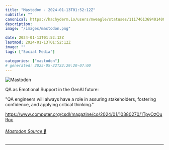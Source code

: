 ```yaml
---
title: "Mastodon - 2024-01-13T01:52:12Z"
subtitle: ""
canonical: https://hachyderm.io/users/mweagle/statuses/111746136940140004
description:
image: "/images/mastodon.png"

date: 2024-01-13T01:52:12Z
lastmod: 2024-01-13T01:52:12Z
image: ""
tags: ["Social Media"]

categories: ["mastodon"]
# generated: 2025-05-22T22:29:20-07:00
---
```

![Mastodon](/images/mastodon.png)

<p>QA as Emotional Support in the GenAI future:</p><p>&quot;QA engineers will always have a role in assuring stakeholders, fostering confidence, and applying critical thinking.&quot;</p><p><a href="https://www.computer.org/csdl/magazine/co/2024/01/10380270/1TpyOzOuRoc" target="_blank" rel="nofollow noopener noreferrer" translate="no"><span class="invisible">https://www.</span><span class="ellipsis">computer.org/csdl/magazine/co/</span><span class="invisible">2024/01/10380270/1TpyOzOuRoc</span></a></p>


###### [Mastodon Source 🐘](https://hachyderm.io/@mweagle/111746136940140004)

___
